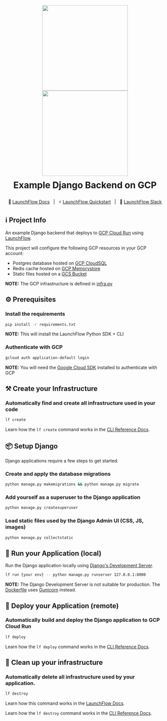 <div align="center" style="display: flex; flex-direction: column; justify-content: center;">
    <a style="align-self: center" href="https://launchflow.com/#gh-dark-mode-only" target="_blank">
        <img  height="auto" width="270" src="https://storage.googleapis.com/launchflow-public-images/launchflow-logo-dark.png#gh-dark-mode-only">
    </a>
    <a style="align-self: center" href="https://launchflow.com/#gh-light-mode-only" target="_blank">
        <img  height="auto" width="270" src="https://storage.googleapis.com/launchflow-public-images/launchflow-logo-light.svg#gh-light-mode-only">
    </a>
    <div style="display: flex; align-content: center; gap: 4px; justify-content: center; margin-top: 12px; margin-bottom: 12px;  border-bottom: none;">
        <h1 style="margin-top: 0px; margin-bottom: 0px; border-bottom: none;">
            Example Django Backend on GCP
        </h1>
    </div>
</div>
<div style="text-align: center;" align="center">

📖 [LaunchFlow Docs](https://docs.launchflow.com/) &nbsp; | &nbsp; ⚡ [LaunchFlow Quickstart](https://docs.launchflow.com/docs/get-started) &nbsp; | &nbsp; 👋 [LaunchFlow Slack](https://join.slack.com/t/launchflowusers/shared_invite/zt-27wlowsza-Uiu~8hlCGkvPINjmMiaaMQ)

</div>

## ℹ️ Project Info

An example Django backend that deploys to [GCP Cloud Run](https://cloud.google.com/run) using [LaunchFlow](https://launchflow.com/).

This project will configure the following GCP resources in your GCP account:
- Postgres database hosted on [GCP CloudSQL](https://cloud.google.com/sql)
- Redis cache hosted on [GCP Memorystore](https://cloud.google.com/memorystore)
- Static files hosted on a [GCS Bucket](https://cloud.google.com/storage)

<strong>NOTE:</strong> The GCP infrastructure is defined in [infra.py](/django-backend/gcp/django_backend/infra.py)

## ⚙️ Prerequisites

### Install the requirements
```bash
pip install -r requirements.txt
```

<strong>NOTE:</strong> This will install the LaunchFlow Python SDK + CLI

### Authenticate with GCP
```bash
gcloud auth application-default login
```
<strong>NOTE:</strong> You will need the [Google Cloud SDK](https://cloud.google.com/sdk/docs/install) installed to authenticate with GCP


## ⚒️ Create your Infrastructure

### Automatically find and create all infrastructure used in your code

```bash
lf create
```

Learn how the `lf create` command works in the [CLI Reference Docs](https://docs.launchflow.com/reference/cli#launchflow-create).

## 📦 Setup Django

Django applications require a few steps to get started.

### Create and apply the database migrations

```bash
python manage.py makemigrations && python manage.py migrate
```

### Add yourself as a superuser to the Django application

```bash
python manage.py createsuperuser
```

### Load static files used by the Django Admin UI (CSS, JS, images)

```bash
python manage.py collectstatic
```

## 🏃 Run your Application (local)

Run the Django application locally using [Django's Development Server](https://docs.djangoproject.com/en/5.0/intro/tutorial01/#the-development-server).

```bash
lf run {your env} -- python manage.py runserver 127.0.0.1:8000
```

<strong>NOTE:</strong> The Django Development Server is not suitable for production. The [Dockerfile](/django-backend/gcp/Dockerfile) uses [Gunicorn](https://gunicorn.org/) instead.

## 🚀 Deploy your Application (remote)

### Automatically <strong>build</strong> and <strong>deploy</strong> the Django application to GCP Cloud Run

```bash
lf deploy
```

Learn how the `lf deploy` command works in the [CLI Reference Docs](https://docs.launchflow.com/reference/cli#launchflow-deploy).

## 🧹 Clean up your infrastructure

### Automatically delete all infrastructure used by your application.

```bash
lf destroy
```

Learn how this command works in the [LaunchFlow Docs](https://docs.launchflow.com/reference/cli#launchflow-clean).

Learn how the `lf destroy` command works in the [CLI Reference Docs](https://docs.launchflow.com/reference/cli#launchflow-destroy).

